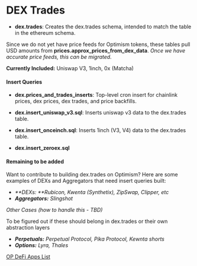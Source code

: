 # DEX Trades

- **dex.trades**: Creates the dex.trades schema, intended to match the table in the ethereum schema. 

Since we do not yet have price feeds for Optimism tokens, these tables pull USD amounts from **prices.approx_prices_from_dex_data**. *Once we have accurate price feeds, this can be migrated.*

**Currently Included:** Uniswap V3, 1inch, 0x (Matcha)

#### Insert Queries
- **dex.prices_and_trades_inserts**: Top-level cron insert for chainlink prices, dex prices, dex trades, and price backfills.

- **dex.insert_uniswap_v3.sql**: Inserts uniswap v3 data to the dex.trades table.
- **dex.insert_onceinch.sql**: Inserts 1inch (V3, V4) data to the dex.trades table.
- **dex.insert_zeroex.sql**

#### Remaining to be added
Want to contribute to building dex.trades on Optimism? Here are some examples of DEXs and Aggregators that need insert queries built:
- _**DEXs: **Rubicon, Kwenta (Synthetix), ZipSwap, Clipper, etc_
- _**Aggregators:** Slingshot_

_Other Cases (how to handle this - TBD)_

To be figured out if these should belong in dex.trades or their own abstraction layers
- _**Perpetuals:** Perpetual Protocol, Pika Protocol, Kewnta shorts_
- _**Options:** Lyra, Thales_

[OP DeFi Apps List](https://www.optimism.io/apps/defi)
